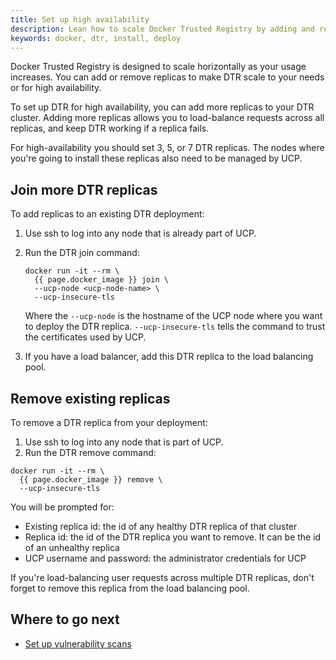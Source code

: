```yaml
---
title: Set up high availability
description: Lean how to scale Docker Trusted Registry by adding and removing replicas.
keywords: docker, dtr, install, deploy
---
```


Docker Trusted Registry is designed to scale horizontally as your usage
increases. You can add or remove replicas to make DTR scale to your needs
or for high availability.

To set up DTR for high availability,
you can add more replicas to your DTR cluster. Adding more replicas allows you
to load-balance requests across all replicas, and keep DTR working if a
replica fails.

For high-availability you should set 3, 5, or 7 DTR replicas. The nodes where
you're going to install these replicas also need to be managed by UCP.

## Join more DTR replicas

To add replicas to an existing DTR deployment:

1. Use ssh to log into any node that is already part of UCP.

2.  Run the DTR join command:

    ```none
    docker run -it --rm \
      {{ page.docker_image }} join \
      --ucp-node <ucp-node-name> \
      --ucp-insecure-tls
    ```

    Where the `--ucp-node` is the hostname of the UCP node where you want to
    deploy the DTR replica. `--ucp-insecure-tls` tells the command to trust the
    certificates used by UCP.

3. If you have a load balancer, add this DTR replica to the load balancing pool.

## Remove existing replicas

To remove a DTR replica from your deployment:

1. Use ssh to log into any node that is part of UCP.
2.  Run the DTR remove command:

```none
docker run -it --rm \
  {{ page.docker_image }} remove \
  --ucp-insecure-tls
```

You will be prompted for:

* Existing replica id: the id of any healthy DTR replica of that cluster
* Replica id: the id of the DTR replica you want to remove. It can be the id of an
unhealthy replica
* UCP username and password: the administrator credentials for UCP

If you're load-balancing user requests across multiple DTR replicas, don't
forget to remove this replica from the load balancing pool.

## Where to go next

* [Set up vulnerability scans](set-up-vulnerability-scans.md)
